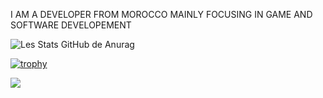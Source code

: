 I AM A DEVELOPER FROM MOROCCO MAINLY FOCUSING IN GAME AND SOFTWARE DEVELOPEMENT

![Les Stats GitHub de Anurag](https://github-readme-stats.vercel.app/api?username=OURABIG&show_icons=true&theme=radical)


[![trophy](https://github-profile-trophy.vercel.app/?username=OURABIG&theme=onedark)](https://github.com/ryo-ma/github-profile-trophy)


[![](https://visitcount.itsvg.in/api?id=OURABIG&label=Profile%20Views&color=0&icon=5&pretty=false)](https://visitcount.itsvg.in)


